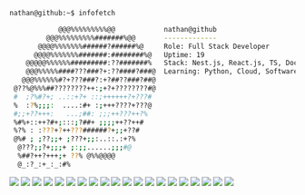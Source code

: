 ```bash
nathan@github:~$ infofetch

            @@@%%%%%%%%%@@            nathan@github  
         @@@%%%%%%%%%#######%@@       ------------- 
       @@@@%%%%%%%######?######%@     Role: Full Stack Developer
      @@@@%%%%%%%#######:########%@   Uptime: 19
    @@@@@%%%%%%#########:??#######%   Stack: Nest.js, React.js, TS, Docker
    @@@%%%%%####???###?+:??####?###@  Learning: Python, Cloud, Software Arch
   @@@%%%%%%#?+???###?:+?##??###?##@
 @??%@%%%##????????++:;+?+????????#@
 #  ;?%#?+; ..::+?+ ::;++++++?+???# 
 %  :?%;;;:  ....:#+ :;+++????+???@   
 #;;+??+++:   ...;##: ;;;++???++?% 
 %#%+::++?#+;:::;?##+ ;;;;++??++#     
 %?% : :???+?++???######?+;;+??#   
 @%# ; ;??;;+ ;???+;;:..::.:+?% 
  @???;;?+;;;+ ;:;;......;;;#@ 
  %##?++?+++;+ ??% @%%@@@@       
  @_:?_:+_:_:#%                         
```
<p align="left"> 
<img src="https://img.shields.io/badge/HTML-C7EC8D?style=for-the-badge&logo=html5&logoColor=09090B"/>
<img src="https://img.shields.io/badge/CSS-09090B?style=for-the-badge&logo=css3&logoColor=white"/>
<img src="https://img.shields.io/badge/PHP-09090B?style=for-the-badge&logo=php&logoColor=white"/>
<img src="https://img.shields.io/badge/Javascript-C7EC8D?style=for-the-badge&logo=javascript&logoColor=09090B"/>
<img src="https://img.shields.io/badge/C%2B%2B-09090B?style=for-the-badge&logo=c%2B%2B&logoColor=white"/>
  <img src="https://img.shields.io/badge/PYTHON-C7EC8D?style=for-the-badge&logo=python&logoColor=09090B"/>
<img src="https://img.shields.io/badge/MYSQL-09090B?style=for-the-badge&logo=mysql&logoColor=white"/>
<img src="https://img.shields.io/badge/mongodb-09090B?style=for-the-badge&logo=mongodb&logoColor=white"/>
<img src="https://img.shields.io/badge/prisma-C7EC8D?style=for-the-badge&logo=prisma&logoColor=09090B"/>
<img src="https://img.shields.io/badge/firebase-09090B?style=for-the-badge&logo=firebase&logoColor=white"/>
<img src="https://img.shields.io/badge/react-C7EC8D?style=for-the-badge&logo=react&logoColor=09090B"/>
<img src="https://img.shields.io/badge/Tailwindcss-C7EC8D?style=for-the-badge&logo=tailwindcss&logoColor=09090B"/>
<img src="https://img.shields.io/badge/node.js-C7EC8D?style=for-the-badge&logo=node.js&logoColor=09090B"/>
<img src="https://img.shields.io/badge/nest.js-C7EC8D?style=for-the-badge&logo=nestjs&logoColor=09090B"/>
<img src="https://img.shields.io/badge/express-C7EC8D?style=for-the-badge&logo=express&logoColor=09090B"/>
<img src="https://img.shields.io/badge/bootstrap-09090B?style=for-the-badge&logo=bootstrap&logoColor=white"/>
<img src="https://img.shields.io/badge/figma-09090B?style=for-the-badge&logo=figma&logoColor=white"/>
<img src="https://img.shields.io/badge/git-C7EC8D?style=for-the-badge&logo=git&logoColor=09090B"/>
<img src="https://img.shields.io/badge/github-09090B?style=for-the-badge&logo=github&logoColor=white"/>
<img src="https://img.shields.io/badge/docker-09090B?style=for-the-badge&logo=docker&logoColor=white"/>
</p>
